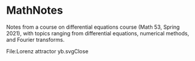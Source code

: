 # MathNotes
Notes from a course on differential equations course (Math 53, Spring 2021), with topics ranging from differential equations, numerical methods, and Fourier transforms.

File:Lorenz attractor yb.svgClose
